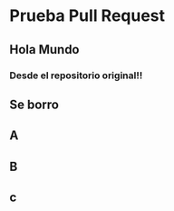 # Prueba Pull Request

## Hola Mundo

### Desde el repositorio original!!
## Se borro
## A
## B
## c
